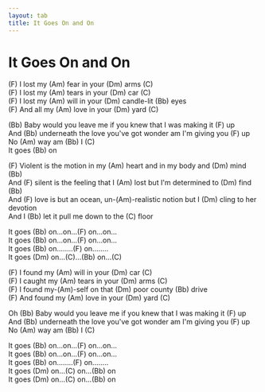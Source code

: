 ```yaml
---
layout: tab
title: It Goes On and On
---
```

# It Goes On and On

  

  
(F) I lost my (Am) fear in your (Dm) arms (C)  
(F) I lost my (Am) tears in your (Dm) car (C)  
(F) I lost my (Am) will in your (Dm) candle-lit (Bb) eyes  
(F) And all my (Am) love in your (Dm) yard (C)  
  
(Bb) Baby would you leave me if you knew that I was making it (F) up  
And (Bb) underneath the love you've got wonder am I'm giving you (F)
up  
No (Am) way am (Bb) I (C)  
It goes (Bb) on  
  
(F) Violent is the motion in my (Am) heart and in my body and (Dm) mind
(Bb)  
And (F) silent is the feeling that I (Am) lost but I'm determined to
(Dm) find (Bb)  
And (F) love is but an ocean, un-(Am)-realistic notion but I (Dm) cling
to her devotion  
And I (Bb) let it pull me down to the (C) floor  
  
It goes (Bb) on...on...(F) on...on...  
It goes (Bb) on...on...(F) on...on...  
It goes (Bb) on........(F) on........  
It goes (Dm) on...(C)...(Bb) on...(C)  
  
(F) I found my (Am) will in your (Dm) car (C)  
(F) I caught my (Am) tears in your (Dm) arms (C)  
(F) I found my-(Am)-self on that (Dm) poor county (Bb) drive  
(F) And found my (Am) love in your (Dm) yard (C)  
  
Oh (Bb) Baby would you leave me if you knew that I was making it (F)
up  
And (Bb) underneath the love you've got wonder am I'm giving you (F)
up  
No (Am) way am (Bb) I (C)  
  
It goes (Bb) on...on...(F) on...on...  
It goes (Bb) on...on...(F) on...on...  
It goes (Bb) on........(F) on........  
It goes (Dm) on...(C) on...(Bb) on  
It goes (Dm) on...(C) on...(Bb) on

